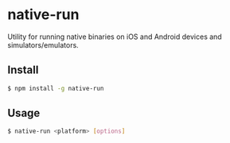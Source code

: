 # native-run

Utility for running native binaries on iOS and Android devices and simulators/emulators.

## Install

```bash
$ npm install -g native-run
```

## Usage

```bash
$ native-run <platform> [options]
```
